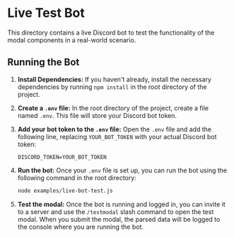 # Live Test Bot

This directory contains a live Discord bot to test the functionality of the modal components in a real-world scenario.

## Running the Bot

1.  **Install Dependencies:**
    If you haven't already, install the necessary dependencies by running `npm install` in the root directory of the project.

2.  **Create a `.env` file:**
    In the root directory of the project, create a file named `.env`. This file will store your Discord bot token.

3.  **Add your bot token to the `.env` file:**
    Open the `.env` file and add the following line, replacing `YOUR_BOT_TOKEN` with your actual Discord bot token:
    ```
    DISCORD_TOKEN=YOUR_BOT_TOKEN
    ```

4.  **Run the bot:**
    Once your `.env` file is set up, you can run the bot using the following command in the root directory:
    ```bash
    node examples/live-bot-test.js
    ```

5.  **Test the modal:**
    Once the bot is running and logged in, you can invite it to a server and use the `/testmodal` slash command to open the test modal. When you submit the modal, the parsed data will be logged to the console where you are running the bot.
